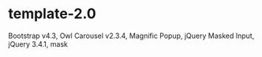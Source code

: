 # template-2.0
Bootstrap v4.3, Owl Carousel v2.3.4, Magnific Popup, jQuery Masked Input,  jQuery 3.4.1, mask
